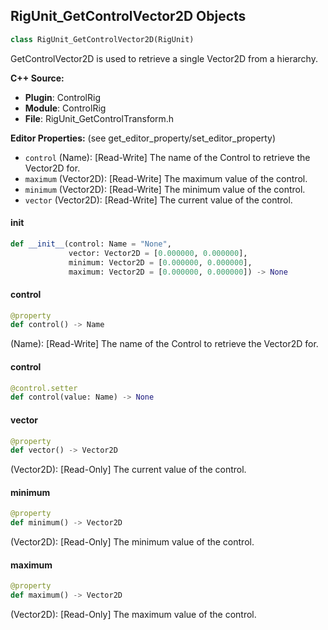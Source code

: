## RigUnit_GetControlVector2D Objects

```python
class RigUnit_GetControlVector2D(RigUnit)
```

GetControlVector2D is used to retrieve a single Vector2D from a hierarchy.

**C++ Source:**

- **Plugin**: ControlRig
- **Module**: ControlRig
- **File**: RigUnit_GetControlTransform.h

**Editor Properties:** (see get_editor_property/set_editor_property)

- ``control`` (Name):  [Read-Write] The name of the Control to retrieve the Vector2D for.
- ``maximum`` (Vector2D):  [Read-Write] The maximum value of the control.
- ``minimum`` (Vector2D):  [Read-Write] The minimum value of the control.
- ``vector`` (Vector2D):  [Read-Write] The current value of the control.

<a id="unreal.RigUnit_GetControlVector2D.__init__"></a>

#### __init__

```python
def __init__(control: Name = "None",
             vector: Vector2D = [0.000000, 0.000000],
             minimum: Vector2D = [0.000000, 0.000000],
             maximum: Vector2D = [0.000000, 0.000000]) -> None
```

<a id="unreal.RigUnit_GetControlVector2D.control"></a>

#### control

```python
@property
def control() -> Name
```

(Name):  [Read-Write] The name of the Control to retrieve the Vector2D for.

<a id="unreal.RigUnit_GetControlVector2D.control"></a>

#### control

```python
@control.setter
def control(value: Name) -> None
```

<a id="unreal.RigUnit_GetControlVector2D.vector"></a>

#### vector

```python
@property
def vector() -> Vector2D
```

(Vector2D):  [Read-Only] The current value of the control.

<a id="unreal.RigUnit_GetControlVector2D.minimum"></a>

#### minimum

```python
@property
def minimum() -> Vector2D
```

(Vector2D):  [Read-Only] The minimum value of the control.

<a id="unreal.RigUnit_GetControlVector2D.maximum"></a>

#### maximum

```python
@property
def maximum() -> Vector2D
```

(Vector2D):  [Read-Only] The maximum value of the control.

<a id="unreal.RigUnit_GetControlVector"></a>